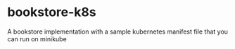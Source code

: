 # bookstore-k8s
A bookstore implementation with a sample kubernetes manifest file that you can run on minikube

